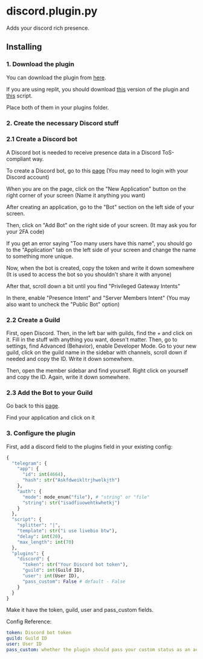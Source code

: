 # discord.plugin.py
Adds your discord rich presence.
## Installing
### 1. Download the plugin
You can download the plugin from [here]().

If you are using replit, you should download [this]() version of the plugin and [this]() script.

Place both of them in your plugins folder.
### 2. Create the necessary Discord stuff
### 2.1 Create a Discord bot
A Discord bot is needed to receive presence data in a Discord ToS-compliant way.

To create a Discord bot, go to this [page](https://discord.com/developers/applications) (You may need to login with your Discord account)

When you are on the page, click on the "New Application" button on the right corner of your screen (Name it anything you want)

After creating an application, go to the "Bot" section on the left side of your screen.

Then, click on "Add Bot" on the right side of your screen. (It may ask you for your 2FA code)

If you get an error saying "Too many users have this name", you should go to the "Application" tab on the left side of your screen and change the name to something more unique.

Now, when the bot is created, copy the token and write it down somewhere (It is used to access the bot so you shouldn't share it with anyone)

After that, scroll down a bit until you find "Privileged Gateway Intents"

In there, enable "Presence Intent" and "Server Members Intent" (You may also want to uncheck the "Public Bot" option)
### 2.2 Create a Guild
First, open Discord. Then, in the left bar with guilds, find the + and click on it.
Fill in the stuff with anything you want, doesn't matter.
Then, go to settings, find Advanced (Behavior), enable Developer Mode.
Go to your new guild, click on the guild name in the sidebar with channels, scroll down if needed and copy the ID. Write it down somewhere.

Then, open the member sidebar and find yourself. Right click on yourself and copy the ID. Again, write it down somewhere.

### 2.3 Add the Bot to your Guild
Go back to this [page](https://discord.com/developers/applications).

Find your application and click on it
### 3. Configure the plugin
First, add a discord field to the plugins field in your existing config:
```python
{
  "telegram": {
    "app": {
      "id": int(4664),
      "hash": str("Askfdweikltrjhwelkjth")
    },
    "auth": {
      "mode": mode_enum("file"), # "string" or "file"
      "string": str("isadfiuowehtkwhetkj")
    }
  },
  "script": {
    "splitter": "|",
    "template": str("i use livebio btw"),
    "delay": int(20),
    "max_length": int(70)
  },
  "plugins": {
    "discord": {
      "token": str("Your Discord bot token"),
      "guild": int(Guild ID),
      "user": int(User ID),
      "pass_custom": False # default - False
    }
  }
}
```
Make it have the token, guild, user and pass_custom fields.

Config Reference:
```yaml
token: Discord bot token
guild: Guild ID
user: User ID
pass_custom: whether the plugin should pass your custom status as an activity.
```
